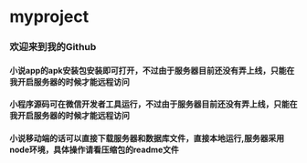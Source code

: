 # myproject
### 欢迎来到我的Github
#### 小说app的apk安装包安装即可打开，不过由于服务器目前还没有弄上线，只能在我开启服务器的时候才能远程访问
#### 小程序源码可在微信开发者工具运行，不过由于服务器目前还没有弄上线，只能在我开启服务器的时候才能远程访问
#### 小说移动端的话可以直接下载服务器和数据库文件，直接本地运行,服务器采用node环境，具体操作请看压缩包的readme文件
